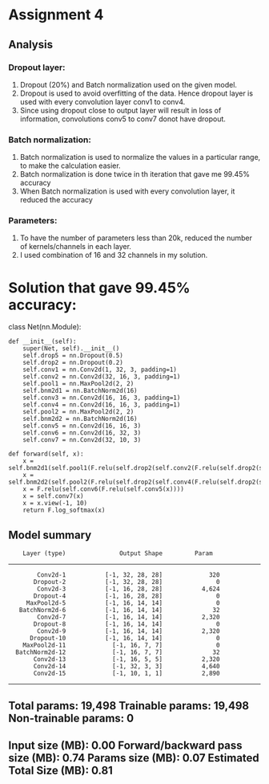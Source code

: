 # Assignment 4

## Analysis

### Dropout layer:
1. Dropout (20%) and Batch normalization used on the given model.
2. Dropout is used to avoid overfitting of the data. Hence dropout layer is used with every convolution layer conv1 to conv4.
3. Since using dropout close to output layer will result in loss of information, convolutions conv5 to conv7 donot have dropout.

### Batch normalization:
1. Batch normalization is used to normalize the values in a particular range, to make the calculation easier.
2. Batch normalization is done twice in th iteration that gave me 99.45% accuracy
3. When Batch normalization is used with every convolution layer, it reduced the accuracy

### Parameters:
1. To have the number of parameters less than 20k, reduced the number of kernels/channels in each layer.
2. I used combination of 16 and 32 channels in my solution.

# Solution that gave 99.45% accuracy:

class Net(nn.Module):

    def __init__(self):
        super(Net, self).__init__()
        self.drop5 = nn.Dropout(0.5)
        self.drop2 = nn.Dropout(0.2)
        self.conv1 = nn.Conv2d(1, 32, 3, padding=1) 
        self.conv2 = nn.Conv2d(32, 16, 3, padding=1)
        self.pool1 = nn.MaxPool2d(2, 2)
        self.bnm2d1 = nn.BatchNorm2d(16) 
        self.conv3 = nn.Conv2d(16, 16, 3, padding=1)
        self.conv4 = nn.Conv2d(16, 16, 3, padding=1)
        self.pool2 = nn.MaxPool2d(2, 2)
        self.bnm2d2 = nn.BatchNorm2d(16) 
        self.conv5 = nn.Conv2d(16, 16, 3)
        self.conv6 = nn.Conv2d(16, 32, 3)
        self.conv7 = nn.Conv2d(32, 10, 3)

    def forward(self, x):
        x = self.bnm2d1(self.pool1(F.relu(self.drop2(self.conv2(F.relu(self.drop2(self.conv1(x))))))))
        x = self.bnm2d2(self.pool2(F.relu(self.drop2(self.conv4(F.relu(self.drop2(self.conv3(x))))))))
        x = F.relu(self.conv6(F.relu(self.conv5(x))))
        x = self.conv7(x)
        x = x.view(-1, 10)
        return F.log_softmax(x)

Model summary
----------------------------------------------------------------
        Layer (type)               Output Shape         Param 
----------------------------------------------------------------
            Conv2d-1           [-1, 32, 28, 28]             320
           Dropout-2           [-1, 32, 28, 28]               0
            Conv2d-3           [-1, 16, 28, 28]           4,624
           Dropout-4           [-1, 16, 28, 28]               0
         MaxPool2d-5           [-1, 16, 14, 14]               0
       BatchNorm2d-6           [-1, 16, 14, 14]              32
            Conv2d-7           [-1, 16, 14, 14]           2,320
           Dropout-8           [-1, 16, 14, 14]               0
            Conv2d-9           [-1, 16, 14, 14]           2,320
          Dropout-10           [-1, 16, 14, 14]               0
        MaxPool2d-11             [-1, 16, 7, 7]               0
      BatchNorm2d-12             [-1, 16, 7, 7]              32
           Conv2d-13             [-1, 16, 5, 5]           2,320
           Conv2d-14             [-1, 32, 3, 3]           4,640
           Conv2d-15             [-1, 10, 1, 1]           2,890
----------------------------------------------------------------
Total params: 19,498
Trainable params: 19,498
Non-trainable params: 0
----------------------------------------------------------------
Input size (MB): 0.00
Forward/backward pass size (MB): 0.74
Params size (MB): 0.07
Estimated Total Size (MB): 0.81
----------------------------------------------------------------


